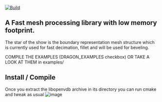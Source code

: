 [![Build](https://github.com/PolygonFlow/Dragon/actions/workflows/main.yml/badge.svg)](https://github.com/PolygonFlow/Dragon/actions/workflows/main.yml) 

## A Fast mesh processing library with low memory footprint.

The star of the show is the boundary representation mesh structure 
which is currently used for fast decimation, fillet and will be used for beveling.

COMPILE THE EXAMPLES (DRAGON_EXAMPLES checkbox) OR TAKE A LOOK AT THEM in examples/ 

## Install / Compile

Once you extract the libopenvdb archive in its directory you can run cmake and tweak as usual 
![image](https://user-images.githubusercontent.com/7016200/167814970-cd1c1c4f-c312-4e25-a58e-33d5031e6d23.png)

